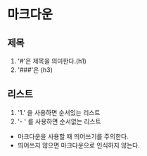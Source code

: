 # 마크다운

## 제목
1. '#'은 제목을 의미한다.(h1)
2.	'###'은 (h3)

## 리스트
1. '1.' 을 사용하면 순서있는 리스트
2. '- ' 를 사용하면 순서없는 리스트

- 마크다운을 사용할 때 띄어쓰기를 주의한다.
- 띄어쓰지 않으면 마크다운으로 인식하지 않는다.

